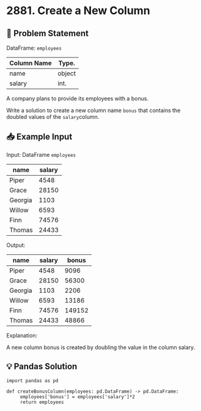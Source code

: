 
# 2881. Create a New Column

## 📝 Problem Statement

DataFrame: `employees`

| Column Name | Type.  |
|-------------|--------|
| name        | object |
| salary      | int.   |

A company plans to provide its employees with a bonus.

Write a solution to create a new column name `bonus` that contains the doubled values of the `salary`column.

## 📥 Example Input
 Input:
DataFrame `employees`

| name    | salary |
|---------|--------|
| Piper   | 4548   |
| Grace   | 28150  |
| Georgia | 1103   |
| Willow  | 6593   |
| Finn    | 74576  |
| Thomas  | 24433  |

Output:

| name    | salary | bonus  |
|---------|--------|--------|
| Piper   | 4548   | 9096   |
| Grace   | 28150  | 56300  |
| Georgia | 1103   | 2206   |
| Willow  | 6593   | 13186  |
| Finn    | 74576  | 149152 |
| Thomas  | 24433  | 48866  |

Explanation: 

A new column bonus is created by doubling the value in the column salary.

## 💡 Pandas Solution

    import pandas as pd

    def createBonusColumn(employees: pd.DataFrame) -> pd.DataFrame:
         employees['bonus'] = employees['salary']*2
         return employees
